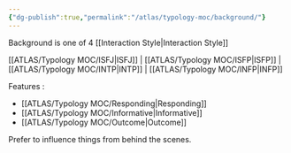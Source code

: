 ```yaml
---
{"dg-publish":true,"permalink":"/atlas/typology-moc/background/"}
---
```



Background is one of 4 [[Interaction Style\|Interaction Style]]

[[ATLAS/Typology MOC/ISFJ\|ISFJ]] | [[ATLAS/Typology MOC/ISFP\|ISFP]] | [[ATLAS/Typology MOC/INTP\|INTP]] | [[ATLAS/Typology MOC/INFP\|INFP]]

Features : 
- [[ATLAS/Typology MOC/Responding\|Responding]]
- [[ATLAS/Typology MOC/Informative\|Informative]]
- [[ATLAS/Typology MOC/Outcome\|Outcome]]

Prefer to influence things from behind the scenes. 